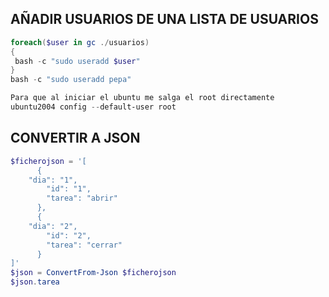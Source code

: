 ## AÑADIR USUARIOS DE UNA LISTA DE USUARIOS 
```PowerShell
foreach($user in gc ./usuarios)
{
 bash -c "sudo useradd $user"
}
bash -c "sudo useradd pepa"

Para que al iniciar el ubuntu me salga el root directamente
ubuntu2004 config --default-user root
```
## CONVERTIR A JSON
```PowerShell
$ficherojson = '[
      {
	"dia": "1",
        "id": "1",
        "tarea": "abrir"
      },
      {
	"dia": "2",
        "id": "2",
        "tarea": "cerrar"
      }
]'
$json = ConvertFrom-Json $ficherojson
$json.tarea

```
